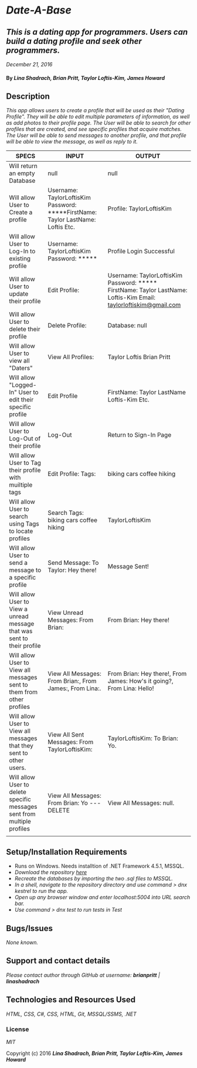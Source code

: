 # _Date-A-Base_

## _This is a dating app for programmers. Users can build a dating profile and seek other programmers._

_December 21, 2016_

#### By _**Lina Shadrach, Brian Pritt, Taylor Loftis-Kim, James Howard**_

## Description

_This app allows users to create a profile that will be used as their "Dating Profile". They will be able to edit multiple parameters of information, as well as add photos to their profile page. The User will be able to search for other profiles that are created, and see specific profiles that acquire matches. The User will be able to send messages to another profile, and that profile will be able to view the message, as well as reply to it._


| SPECS                                                                   | INPUT                                                                              | OUTPUT                                                                                                            |
|-------------------------------------------------------------------------|------------------------------------------------------------------------------------|-------------------------------------------------------------------------------------------------------------------|
| Will return an empty Database                                           | null                                                                               | null                                                                                                              |
| Will allow User to Create a profile                                     |  Username: TaylorLoftisKim Password: *****FirstName: Taylor LastName: Loftis Etc. | Profile: TaylorLoftisKim                                                                                          |
| Will allow User to Log-In to existing profile                           | Username: TaylorLoftisKim  Password: *****                                         | Profile Login Successful                                                                                          |
| Will allow User to update their profile                                 | Edit Profile:                                                                      | Username: TaylorLoftisKim Password: ***** FirstName: Taylor LastName: Loftis-Kim Email: taylorloftiskim@gmail.com |
| Will allow User to delete their profile                                 | Delete Profile:                                                                    | Database: null                                                                                                    |
| Will allow User to view all "Daters"                                    | View All Profiles:                                                                 | Taylor Loftis Brian Pritt                                                                                         |
| Will allow "Logged-In" User to edit their specific profile              | Edit Profile                                                                       | FirstName: Taylor LastName Loftis-Kim Etc.                                                                        |
| Will allow User to Log-Out of their profile                             | Log-Out                                                                            | Return to Sign-In Page                                                                                            |
| Will allow User to Tag their profile with muiltiple tags                | Edit Profile: Tags:                                                                | biking cars coffee hiking                                                                                         |
| Will allow User to search using Tags to locate profiles                 | Search Tags: biking cars coffee hiking                                             | TaylorLoftisKim                                                                                                   |
| Will allow User to send a message to a specific profile                 | Send Message: To Taylor: Hey there!                                                | Message Sent!                                                                                                     |
| Will allow User to View a unread message that was sent to their profile | View Unread Messages: From Brian:                                                  | From Brian: Hey there!                                                                                            |
| Will allow User to View all messages sent to them from other profiles   | View All Messages: From Brian:, From James:, From Lina:.                           | From Brian: Hey there!,  From James: How's it going?,  From Lina: Hello!                                          |
| Will allow User to View all messages that they sent to other users.     | View All Sent Messages: From TaylorLoftisKim:                                      | TaylorLoftisKim: To Brian: Yo.                                                                                    |
| Will allow User to delete specific messages sent from multiple profiles | View All Messages: From Brian: Yo --- DELETE                                       | View All Messages: null.                                                                                          |
|                                                                         |                                                                                    |                                                                                                                   |

## Setup/Installation Requirements

* Runs on Windows. Needs installtion of .NET Framework 4.5.1, MSSQL. 
* _Download the repository [here](https://github.com/brianpritt/date-a-base "Date-A-Base Project")_
* _Recreate the databases by importing the two .sql files to MSSQL._
* _In a shell, navigate to the repository directory and use command > dnx kestrel to run the app._
* _Open up any browser window and enter localhost:5004 into URL search bar._
* _Use command > dnx test to run tests in Test_


## Bugs/Issues

_None known._

## Support and contact details

_Please contact author through GitHub at username: **brianpritt** | **linashadrach**_

## Technologies and Resources Used

_HTML, CSS, C#, CSS, HTML, Git, MSSQL/SSMS, .NET_

### License   
*MIT*

Copyright (c) 2016 **_Lina Shadrach, Brian Pritt, Taylor Loftis-Kim, James Howard_**

